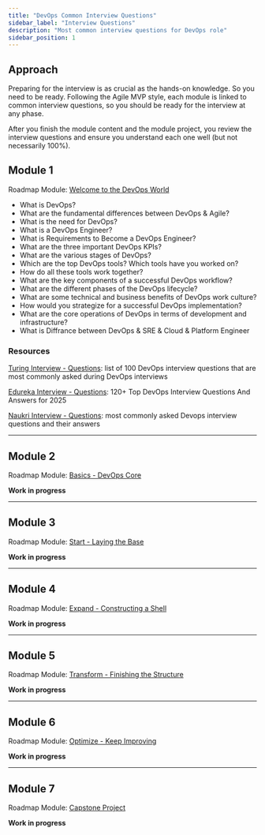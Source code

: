 ```yaml
---
title: "DevOps Common Interview Questions"
sidebar_label: "Interview Questions"
description: "Most common interview questions for DevOps role"
sidebar_position: 1
---
```


## Approach

Preparing for the interview is as crucial as the hands-on knowledge. So you need to be ready.
Following the Agile MVP style, each module is linked to common interview questions, so you should be ready for the interview at any phase.

After you finish the module content and the module project, you review the interview questions and ensure you understand each one well (but not necessarily 100%).

## Module 1

Roadmap Module: [Welcome to the DevOps World](../../foundations/module-01)

- What is DevOps?
- What are the fundamental differences between DevOps & Agile? 
- What is the need for DevOps?
- What is a DevOps Engineer?
- What is Requirements to Become a DevOps Engineer?
- What are the three important DevOps KPIs?
- What are the various stages of DevOps?
- Which are the top DevOps tools? Which tools have you worked on?
- How do all these tools work together?
- What are the key components of a successful DevOps workflow?
- What are the different phases of the DevOps lifecycle?
- What are some technical and business benefits of DevOps work culture?
- How would you strategize for a successful DevOps implementation?
- What are the core operations of DevOps in terms of development and infrastructure?
- What is Diffrance between DevOps & SRE & Cloud & Platform Engineer


### Resources
[Turing Interview - Questions](https://www.turing.com/interview-questions/devops): list of 100 DevOps interview questions that are most commonly asked during DevOps interviews

[Edureka Interview - Questions](https://www.edureka.co/blog/interview-questions/top-devops-interview-questions/): 120+ Top DevOps Interview Questions And Answers for 2025

[Naukri Interview - Questions](https://www.naukri.com/code360/library/devops-interview-questions): most commonly asked Devops interview questions and their answers

---

## Module 2

Roadmap Module: [Basics - DevOps Core](../../foundations/module-02)

**Work in progress**

---

## Module 3

Roadmap Module: [Start - Laying the Base](../../foundations/module-03)

**Work in progress**

---

## Module 4

Roadmap Module: [Expand - Constructing a Shell](../../foundations/module-04)

**Work in progress**

---

## Module 5

Roadmap Module: [Transform - Finishing the Structure](../../foundations/module-05)

**Work in progress**

---

## Module 6

Roadmap Module: [Optimize - Keep Improving](../../foundations/module-06)

**Work in progress**

---

## Module 7

Roadmap Module: [Capstone Project](../../foundations/module-07)

**Work in progress**
